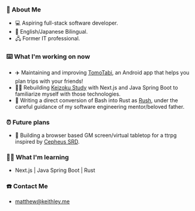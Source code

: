 ### 📖 About Me
  - 💻 Aspiring full-stack software developer.
  - 🗾 English/Japanese Bilingual.
  - 🖧 Former IT professional.

### ⌨️ What I'm working on now
  - ✈️ Maintaining and improving [TomoTabi](https://github.com/tomo-tabi), an Android app that helps you plan trips with your friends!
  - 👨‍🎓 Rebuilding [Keizoku Study](https://github.com/Raeki/keizoku-study) with Next.js and Java Spring Boot to familiarize myself with those technologies.
  - 🦀 Writing a direct conversion of Bash into Rust as [Rush](https://github.com/kalebskeithley/rush), under the careful guidance of my software engineering mentor/beloved father.

### ⏰ Future plans
  - 👾 Building a browser based GM screen/virtual tabletop for a ttrpg inspired by [Cepheus SRD](https://www.orffenspace.com/cepheus-srd/).

### 👨‍🎓 What I'm learning
  - Next.js | Java Spring Boot | Rust

### ☎️ Contact Me
  - matthew@keithley.me
